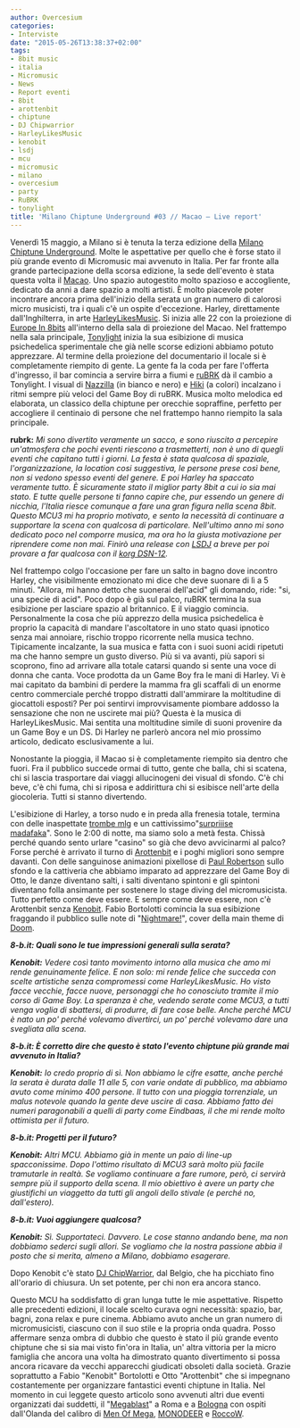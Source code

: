 ```yaml
---
author: Overcesium
categories:
- Interviste
date: "2015-05-26T13:38:37+02:00"
tags:
- 8bit music
- italia
- Micromusic
- News
- Report eventi
- 8bit
- arottenbit
- chiptune
- DJ Chipwarrior
- HarleyLikesMusic
- kenobit
- lsdj
- mcu
- micromusic
- milano
- overcesium
- party
- RuBRK
- tonylight
title: 'Milano Chiptune Underground #03 // Macao – Live report'
---
```


Venerdì 15 maggio, a Milano si è tenuta la terza edizione della [Milano Chiptune Underground](https://www.facebook.com/events/1632158907020619/). Molte le aspettative per quello che è forse stato il più grande evento di Micromusic mai avvenuto in Italia. Per far fronte alla grande partecipazione della scorsa edizione, la sede dell'evento è stata questa volta il [Macao](http://www.macaomilano.org/). Uno spazio autogestito molto spazioso e accogliente, dedicato da anni a dare spazio a molti artisti. È molto piacevole poter incontrare ancora prima dell'inizio della serata un gran numero di calorosi micro musicisti, tra i quali c'è un ospite d'eccezione. Harley, direttamente dall'Inghilterra, in arte [HarleyLikesMusic](http://www.harleylikesmusic.com/). Si inizia alle 22 con la proiezione di [Europe In 8bits](http://europein8bits.com/) all'interno della sala di proiezione del Macao. Nel frattempo nella sala principale, [Tonylight](https://soundcloud.com/tonylight) inizia la sua esibizione di musica psichedelica sperimentale che già nelle scorse edizioni abbiamo potuto apprezzare. Al termine della proiezione del documentario il locale si è completamente riempito di gente. La gente fa la coda per fare l'offerta d'ingresso, il bar comincia a servire birra a fiumi e [ruBRK](https://soundcloud.com/rubrk) dà il cambio a Tonylight. I visual di [Nazzilla](https://www.facebook.com/pages/nazzilla/184100074017) (in bianco e nero) e [Hiki](http://www.plaguelabs.com/) (a colori) incalzano i ritmi sempre più veloci del Game Boy di ruBRK. Musica molto melodica ed elaborata, un classico della chiptune per orecchie sopraffine, perfetto per accogliere il centinaio di persone che nel frattempo hanno riempito la sala principale.

**rubrk:** *Mi sono divertito veramente un sacco, e sono riuscito a percepire un'atmosfera che pochi eventi riescono a trasmetterti, non è uno di quegli eventi che capitano tutti i giorni. La festa è stata qualcosa di spaziale, l'organizzazione, la location cosi suggestiva, le persone prese così bene, non si vedono spesso eventi del genere. E poi Harley ha spaccato veramente tutto. È sicuramente stato il miglior party 8bit a cui io sia mai stato. E tutte quelle persone ti fanno capire che, pur essendo un genere di nicchia, l'Italia riesce comunque a fare una gran figura nella scena 8bit. Questo MCU3 mi ha proprio motivato, e sento la necessità di continuare a supportare la scena con qualcosa di particolare. Nell'ultimo anno mi sono dedicato poco nel comporre musica, ma ora ho la giusta motivazione per riprendere come non mai. Finirò una release con [LSDJ](http://www.littlesounddj.com/lsd/) a breve per poi provare a far qualcosa con il [korg DSN-12](http://www.korg.com/us/products/synthesizers/korg_dsn12/).*

Nel frattempo colgo l'occasione per fare un salto in bagno dove incontro Harley, che visibilmente emozionato mi dice che deve suonare di lì a 5 minuti. "Allora, mi hanno detto che suonerai dell'acid" gli domando, ride: "si, una specie di acid". Poco dopo è già sul palco, ruBRK termina la sua esibizione per lasciare spazio al britannico. E il viaggio comincia. Personalmente la cosa che più apprezzo della musica psichedelica è proprio la capacità di mandare l'ascoltatore in uno stato quasi ipnotico senza mai annoiare, rischio troppo ricorrente nella musica techno. Tipicamente incalzante, la sua musica e fatta con i suoi suoni acidi ripetuti ma che hanno sempre un gusto diverso. Più si va avanti, più sapori si scoprono, fino ad arrivare alla totale catarsi quando si sente una voce di donna che canta. Voce prodotta da un Game Boy fra le mani di Harley. Vi è mai capitato da bambini di perdere la mamma fra gli scaffali di un enorme centro commerciale perché troppo distratti dall'ammirare la moltitudine di giocattoli esposti? Per poi sentirvi improvvisamente piombare addosso la sensazione che non ne uscirete mai più? Questa è la musica di HarleyLikesMusic. Mai sentita una moltitudine simile di suoni provenire da un Game Boy e un DS. Di Harley ne parlerò ancora nel mio prossimo articolo, dedicato esclusivamente a lui.

Nonostante la pioggia, il Macao si è completamente riempito sia dentro che fuori. Fra il pubblico succede ormai di tutto, gente che balla, chi si scatena, chi si lascia trasportare dai viaggi allucinogeni dei visual di sfondo. C'è chi beve, c'è chi fuma, chi si riposa e addirittura chi si esibisce nell'arte della giocoleria. Tutti si stanno divertendo.

L'esibizione di Harley, a torso nudo e in preda alla frenesia totale, termina con delle inaspettate [trombe mlg](https://www.facebook.com/MisterHarley/posts/10153258100365605?pnref=story) e un cattivissimo"[surpriiise madafaka](https://www.youtube.com/watch?v=5CfNarCjSHM)". Sono le 2:00 di notte, ma siamo solo a metà festa. Chissà perché quando sento urlare "casino" so già che devo avvicinarmi al palco? Forse perché è arrivato il turno di [Arottenbit](https://www.facebook.com/arottenbit666) e i poghi migliori sono sempre davanti. Con delle sanguinose animazioni pixellose di [Paul Robertson](http://probertson.tumblr.com/) sullo sfondo e la cattiveria che abbiamo imparato ad apprezzare del Game Boy di Otto, le danze diventano salti, i salti diventano spintoni e gli spintoni diventano folla ansimante per sostenere lo stage diving del micromusicista. Tutto perfetto come deve essere. E sempre come deve essere, non c'è Arottenbit senza [Kenobit](https://kenobit.bandcamp.com/). Fabio Bortolotti comincia la sua esibizione fraggando il pubblico sulle note di "[Nightmare!](https://soundcloud.com/kenobit/nightmare)", cover della main theme di [Doom](http://rs2img.memecdn.com/doom-is-like-the-grandfather-of-shooters_c_2862715.jpg).

***8-b.it: Quali sono le tue impressioni generali sulla serata?***

***Kenobit:** Vedere così tanto movimento intorno alla musica che amo mi rende genuinamente felice. E non solo: mi rende felice che succeda con scelte artistiche senza compromessi come HarleyLikesMusic. Ho visto facce vecchie, facce nuove, personaggi che ho conosciuto tramite il mio corso di Game Boy. La speranza è che, vedendo serate come MCU3, a tutti venga voglia di sbattersi, di produrre, di fare cose belle. Anche perché MCU è nato un po' perché volevamo divertirci, un po' perché volevamo dare una svegliata alla scena.*

***8-b.it: È corretto dire che questo è stato l'evento chiptune più grande mai avvenuto in Italia?***

***Kenobit:** Io credo proprio di sì. Non abbiamo le cifre esatte, anche perché la serata è durata dalle 11 alle 5, con varie ondate di pubblico, ma abbiamo avuto come minimo 400 persone. Il tutto con una pioggia torrenziale, un malus notevole quando la gente deve uscire di casa. Abbiamo fatto dei numeri paragonabili a quelli di party come Eindbaas, il che mi rende molto ottimista per il futuro.*

***8-b.it: Progetti per il futuro?***

***Kenobit:** Altri MCU. Abbiamo già in mente un paio di line-up spacconissime. Dopo l'ottimo risultato di MCU3 sarà molto più facile tramutarle in realtà. Se vogliamo continuare a fare rumore, però, ci servirà sempre più il supporto della scena. Il mio obiettivo è avere un party che giustifichi un viaggetto da tutti gli angoli dello stivale (e perché no, dall'estero).*

***8-b.it: Vuoi aggiungere qualcosa?***

***Kenobit:** Sì. Supportateci. Davvero. Le cose stanno andando bene, ma non dobbiamo sederci sugli allori. Se vogliamo che la nostra passione abbia il posto che si merita, almeno a Milano, dobbiamo esagerare.*

Dopo Kenobit c'è stato [DJ ChipWarrior](https://www.mixcloud.com/chipwarrior/), dal Belgio, che ha picchiato fino all'orario di chiusura. Un set potente, per chi non era ancora stanco.

Questo MCU ha soddisfatto di gran lunga tutte le mie aspettative. Rispetto alle precedenti edizioni, il locale scelto curava ogni necessità: spazio, bar, bagni, zona relax e pure cinema. Abbiamo avuto anche un gran numero di micromusicisti, ciascuno con il suo stile e la propria onda quadra. Posso affermare senza ombra di dubbio che questo è stato il più grande evento chiptune che si sia mai visto fin'ora in Italia, un' altra vittoria per la micro famiglia che ancora una volta ha dimostrato quanto divertimento si possa ancora ricavare da vecchi apparecchi giudicati obsoleti dalla società. Grazie soprattutto a Fabio "Kenobit" Bortolotti e Otto "Arottenbit" che si impegnano costantemente per organizzare fantastici eventi chiptune in Italia. Nel momento in cui leggete questo articolo sono avvenuti altri due eventi organizzati dai suddetti, il "[Megablast](https://www.facebook.com/events/1600598023543074/)" a Roma e a [Bologna](https://www.facebook.com/events/1600598023543074/) con ospiti dall'Olanda del calibro di [Men Of Mega](https://soundcloud.com/menofmega), [MONODEER](https://soundcloud.com/monodeer) e [RoccoW](https://soundcloud.com/roccow).